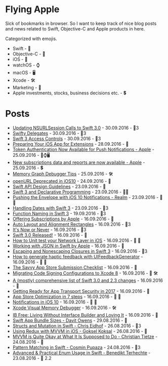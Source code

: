 # Flying Apple

Sick of bookmarks in browser. So I want to keep track of nice blog posts and news related to Swift, Objective-C and Apple products in here.

Categorized with emojis.

 * Swift - 🔶
 * Objective-C - 🔷
 * iOS - 📱
 * watchOS - ⌚
 * macOS - 🖥
 * Xcode - 🛠
 * Marketing - 🎯
 * Apple investments, stocks, business decisions etc. - 💲

# Posts

- [Updating NSURLSession Calls to Swift 3.0](https://grokswift.com/updating-nsurlsession-to-swift-3-0/) - 30.09.2016 - 🔶3
- [Swifty Delegates](http://khanlou.com/2016/09/swifty-delegates/) - 30.09.2016 - 🔶3
- [Swift 3 Access Controls](http://useyourloaf.com/blog/swift-3-access-controls/) - 30.09.2016 - 🔶3
- [Preparing Your iOS App for Extensions](https://www.raizlabs.com/dev/2016/09/preparing-ios-app-for-extensions/) - 28.09.2016 - 📱
- [Token Authentication Now Available for Push Notifications - Apple](https://developer.apple.com/news/?id=09222016a) - 25.09.2016 - 📱⌚🖥
- [New subscriptions data and reports are now available - Apple](https://itunespartner.apple.com/en/apps/news/5721783) - 25.09.2016 - 💲
- [Memory Graph Debugger Tips](http://inessential.com/2016/09/22/memory_graph_debugger_tips) - 25.09.2016 - 🛠
- [openURL Deprecated in iOS10](http://useyourloaf.com/blog/openurl-deprecated-in-ios10/) - 24.09.2016 - 📱
- [Swift API Design Guidelines](https://swift.org/documentation/api-design-guidelines/) - 23.09.2016 - 🔶
- [Swift 3 and Declarative Programming](https://possiblemobile.com/2016/09/swift-3-declarative-programming/) - 23.09.2016 - 📱🔶
- [Pushing the Envelope with iOS 10 Notifications - Realm](https://realm.io/news/tryswift-ellen-shapiro-pushing-envelope-ios-10-notifications/) - 23.09.2016 - 📱🔶
- [Handling Dates with Swift 3](http://dev.iachieved.it/iachievedit/handling-dates-with-swift-3-0/) - 23.09.2016 - 🔶3
- [Function Naming in Swift 3](http://inaka.net/blog/2016/09/16/function-naming-in-swift-3/) - 19.09.2016 - 🔶3
- [Offering Subscriptions by Apple](https://developer.apple.com/app-store/subscriptions/) - 16.09.2016 - 📱
- [Auto Layout and Alignment Rectangles](http://useyourloaf.com/blog/auto-layout-and-alignment-rectangles/) - 16.09.2016 - 🔶3
- [It's Now or Never](http://ericasadun.com/2016/09/06/its-now-or-never/) - 16.09.2016 - 🔶3
- [Swift 3.0 Released!](https://swift.org/blog/swift-3-0-released/) - 16.09.2016 - 🔶
- [How to Unit test your Network Layer in iOS](http://hoangtran.me/ios/testing/2016/09/12/unit-test-network-layer-in-ios/) - 16.09.2016 - 🔶 📱
- [Working with JSON in Swift by Apple](https://developer.apple.com/swift/blog/?id=37) - 16.09.2016 - 🔶
- [Escaping and Nonescaping Closures in Swift 3](https://swiftunboxed.com/lang/closures-escaping-noescape-swift3) - 16.09.2016 - 🔶3
- [How to generate haptic feedback with UIFeedbackGenerator](https://www.hackingwithswift.com/example-code/uikit/how-to-generate-haptic-feedback-with-uifeedbackgenerator) - 16.09.2016 - 🔶 📱
- [The Savvy App Store Submission Checklist](https://quip.com/FtjnAWlMMnJS) - 16.09.2016 - 📱
- [Migrating Code Signing Configurations to Xcode 8](https://pewpewthespells.com/blog/migrating_code_signing.html) - 16.09.2016 - 📱 🛠
- [A (mostly) comprehensive list of Swift 3.0 and 2.3 changes](https://buildingvts.com/a-mostly-comprehensive-list-of-swift-3-0-and-2-3-changes-193b904bb5b1#.rtu93uihd) - 16.09.2016 - 🔶
- [Getting Ready for App Transport Security in 2017](https://nabla-c0d3.github.io/blog/2016/08/14/ats-enforced-2017/) - 16.09.2016 - 📱
- [App Store Optimization in 7 steps](http://www.littlemsmobile.com/make-your-ios-app-successful-in-the-app-store-aso-in-7-steps/) - 16.09.2016 - 📱 🎯
- [Notifications in iOS 10](https://swifting.io/blog/2016/08/22/23-notifications-in-ios-10/) - 16.09.2016 - 📱 🔶
- [Xcode Visual Memory Debugger](http://useyourloaf.com/blog/xcode-visual-memory-debugger) - 16.09.2016 - 🛠
- [IB Free: Living Without Interface Builder and Loving It](https://www.raizlabs.com/dev/2016/08/ib-free-living-without-interface-builder) - 16.09.2016 - 🔶
- [Swift App Bundle Sizes - Davit Owens](http://owensd.io/blog/swift-app-size-bundles/) - 29.08.2016 - 🔶
- [Structs and Mutation in Swift - Chris Eidhof](http://chris.eidhof.nl/post/structs-and-mutation-in-swift/) - 26.08.2016 - 🔶3
- [Using Redux with MVVM in iOS - Goksel Koksal](https://medium.com/@gokselkoksal/using-redux-with-mvvm-on-ios-18212454d676#.mm25yv5tl) - 26.08.2016 - 📱
- [MVVM is Quite Okay at What It Is Supposed to Do - Christian Tietze](https://christiantietze.de/posts/2016/08/mvvm-is-okay-for-what-it-does/) - 24.08.2016 - 📱
- [Pattern Matching in Swift - Cosmin Pupaza](https://www.raywenderlich.com/134844/pattern-matching-in-swift) - 24.08.2016 - 🔶3
- [Advanced & Practical Enum Usage in Swift - Benedikt Terhechte](https://appventure.me/2015/10/17/advanced-practical-enum-examples/) - 23.08.2016 - 🔶 2.2

